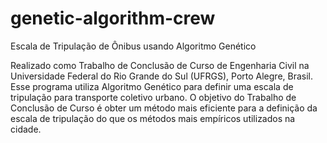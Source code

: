 # genetic-algorithm-crew
Escala de Tripulação de Ônibus usando Algoritmo Genético

Realizado como Trabalho de Conclusão de Curso de Engenharia Civil na Universidade Federal do Rio Grande do Sul (UFRGS), Porto Alegre, Brasil.
Esse programa utiliza Algoritmo Genético para definir uma escala de tripulação para transporte coletivo urbano.
O objetivo do Trabalho de Conclusão de Curso é obter um método mais eficiente para a definição da escala de tripulação do que os métodos mais empíricos utilizados na cidade.
